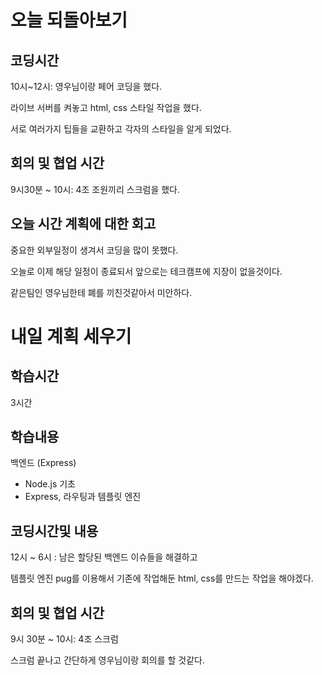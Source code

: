 # 오늘 되돌아보기

## 코딩시간

10시~12시: 영우님이랑 페어 코딩을 했다.

라이브 서버를 켜놓고 html, css 스타일 작업을 했다.

서로 여러가지 팁들을 교환하고 각자의 스타일을 알게 되었다.

## 회의 및 협업 시간

9시30분 ~ 10시: 4조 조원끼리 스크럼을 했다. 

## 오늘 시간 계획에 대한 회고

중요한 외부일정이 생겨서 코딩을 많이 못했다.

오늘로 이제 해당 일정이 종료되서 앞으로는 테크캠프에 지장이 없을것이다.

같은팀인 영우님한테 폐를 끼친것같아서 미안하다.

# 내일 계획 세우기

## 학습시간

3시간

## 학습내용

백엔드 (Express)

 - Node.js 기초
 - Express, 라우팅과 템플릿 엔진

## 코딩시간및 내용

12시 ~ 6시 : 남은 할당된 백엔드 이슈들을 해결하고 

템플릿 엔진 pug를 이용해서 기존에 작업해둔 html, css를 만드는 작업을 해야겠다.

## 회의 및 협업 시간

9시 30분 ~ 10시: 4조 스크럼

스크럼 끝나고 간단하게 영우님이랑 회의를 할 것같다.
